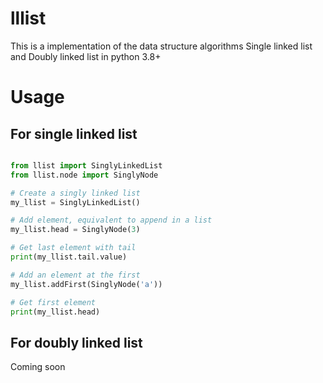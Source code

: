 # lllist

This is a implementation of the data structure algorithms Single linked list and Doubly linked list in python 3.8+

# Usage

## For single linked list

``` python

from llist import SinglyLinkedList
from llist.node import SinglyNode

# Create a singly linked list
my_llist = SinglyLinkedList()

# Add element, equivalent to append in a list
my_llist.head = SinglyNode(3)

# Get last element with tail
print(my_llist.tail.value)

# Add an element at the first
my_llist.addFirst(SinglyNode('a'))

# Get first element
print(my_llist.head)

```

## For doubly linked list

Coming soon